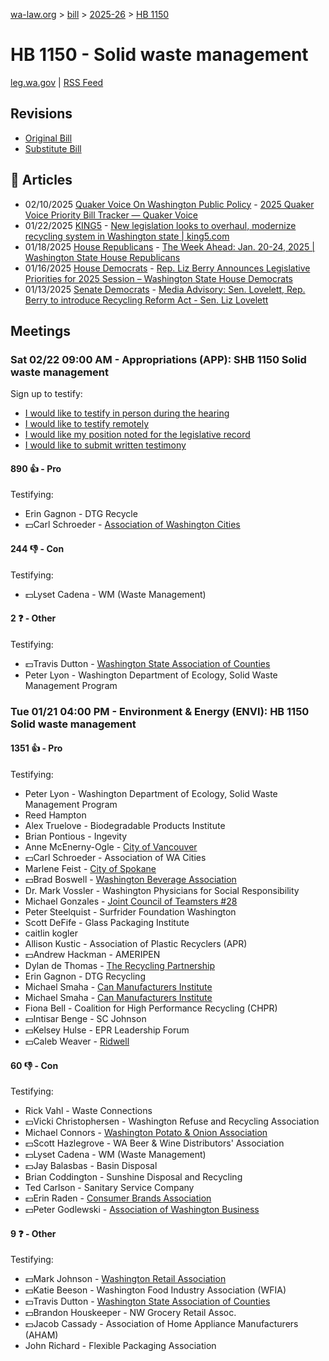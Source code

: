 [wa-law.org](/) > [bill](/bill/) > [2025-26](/bill/2025-26/) > [HB 1150](/bill/2025-26/hb/1150/)

# HB 1150 - Solid waste management
[leg.wa.gov](https://app.leg.wa.gov/billsummary?BillNumber=1150&Year=2025&Initiative=false) | [RSS Feed](./rss.xml)

## Revisions
* [Original Bill](1/)
* [Substitute Bill](S/)

## 📰 Articles
* 02/10/2025 [Quaker Voice On Washington Public Policy](/org/quaker_voice_on_washington_public_policy/) - [2025 Quaker Voice Priority Bill Tracker — Quaker Voice](https://www.quakervoicewa.org/2025-quaker-voice-priority-bills/#:~:text=HB%201150)
* 01/22/2025 [KING5](/org/king5/) - [New legislation looks to overhaul, modernize recycling system in Washington state | king5.com](https://www.king5.com/article/news/politics/state-politics/recycling-reform-act-modernize-recycling-system-wa/281-43af915b-aee8-4804-bdd1-388f1c3ec629#:~:text=House%20Bill%201150)
* 01/18/2025 [House Republicans](/org/house_republicans/) - [The Week Ahead: Jan. 20-24, 2025 | Washington State House Republicans](https://houserepublicans.wa.gov/week/the-week-ahead-jan-20-24-2025/#:~:text=HB%201150)
* 01/16/2025 [House Democrats](/org/house_democrats/) - [Rep. Liz Berry Announces Legislative Priorities for 2025 Session – Washington State House Democrats](https://housedemocrats.wa.gov/blog/2025/01/16/rep-liz-berry-announces-legislative-priorities-for-2025-session/#:~:text=HB%201150)
* 01/13/2025 [Senate Democrats](/org/senate_democrats/) - [Media Advisory: Sen. Lovelett, Rep. Berry to introduce Recycling Reform Act - Sen. Liz Lovelett](https://senatedemocrats.wa.gov/lovelett/2025/01/13/media-advisory-sen-lovelett-rep-berry-to-introduce-recycling-reform-act/#:~:text=HB1150)

## Meetings
### Sat 02/22 09:00 AM - Appropriations (APP): SHB 1150 Solid waste management
Sign up to testify:
* [I would like to testify in person during the hearing](https://app.leg.wa.gov/csi/Testifier/Add?chamber=House&mId=32886&aId=164617&caId=26020&tId=1)
* [I would like to testify remotely](https://app.leg.wa.gov/csi/Testifier/Add?chamber=House&mId=32886&aId=164617&caId=26020&tId=2)
* [I would like my position noted for the legislative record](https://app.leg.wa.gov/csi/Testifier/Add?chamber=House&mId=32886&aId=164617&caId=26020&tId=3)
* [I would like to submit written testimony](https://app.leg.wa.gov/csi/Testifier/Add?chamber=House&mId=32886&aId=164617&caId=26020&tId=4)

#### 890 👍 - Pro
Testifying:
* Erin Gagnon - DTG Recycle
* 💵Carl Schroeder - [Association of Washington Cities](/org/association_of_washington_cities/)

#### 244 👎 - Con
Testifying:
* 💵Lyset Cadena - WM (Waste Management)

#### 2 ❓ - Other
Testifying:
* 💵Travis Dutton - [Washington State Association of Counties](/org/washington_state_association_of_counties/)
* Peter Lyon - Washington Department of Ecology, Solid Waste Management Program

### Tue 01/21 04:00 PM - Environment & Energy (ENVI): HB 1150 Solid waste management
#### 1351 👍 - Pro
Testifying:
* Peter Lyon - Washington Department of Ecology, Solid Waste Management Program
* Reed Hampton
* Alex Truelove - Biodegradable Products Institute
* Brian Pontious - Ingevity
* Anne McEnerny-Ogle - [City of Vancouver](/org/city_of_vancouver/)
* 💵Carl Schroeder - Association of WA Cities
* Marlene Feist - [City of Spokane](/org/city_of_spokane/)
* 💵Brad Boswell - [Washington Beverage Association](/org/washington_beverage_association/)
* Dr. Mark Vossler - Washington Physicians for Social Responsibility
* Michael Gonzales - [Joint Council of Teamsters #28](/org/joint_council_of_teamsters_#28/)
* Peter Steelquist - Surfrider Foundation Washington
* Scott DeFife - Glass Packaging Institute
* caitlin kogler
* Allison Kustic - Association of Plastic Recyclers (APR)
* 💵Andrew Hackman - AMERIPEN
* Dylan de Thomas - [The Recycling Partnership](/org/the_recycling_partnership/)
* Erin Gagnon - DTG Recycling
* Michael Smaha - [Can Manufacturers Institute](/org/can_manufacturers_institute/)
* Michael Smaha - [Can Manufacturers Institute](/org/can_manufacturers_institute/)
* Fiona Bell - Coalition for High Performance Recycling (CHPR)
* 💵Intisar Benge - SC Johnson
* 💵Kelsey Hulse - EPR Leadership Forum
* 💵Caleb Weaver - [Ridwell](/org/ridwell/)

#### 60 👎 - Con
Testifying:
* Rick Vahl - Waste Connections
* 💵Vicki Christophersen - Washington Refuse and Recycling Association
* Michael Connors - [Washington Potato & Onion Association](/org/washington_potato_&_onion_association/)
* 💵Scott Hazlegrove - WA Beer & Wine Distributors' Association
* 💵Lyset Cadena - WM (Waste Management)
* 💵Jay Balasbas - Basin Disposal
* Brian Coddington - Sunshine Disposal and Recycling
* Ted Carlson - Sanitary Service Company
* 💵Erin Raden - [Consumer Brands Association](/org/consumer_brands_association/)
* 💵Peter Godlewski - [Association of Washington Business](/org/association_of_washington_business/)

#### 9 ❓ - Other
Testifying:
* 💵Mark Johnson - [Washington Retail Association](/org/washington_retail_association/)
* 💵Katie Beeson - Washington Food Industry Association (WFIA)
* 💵Travis Dutton - [Washington State Association of Counties](/org/washington_state_association_of_counties/)
* 💵Brandon Houskeeper - NW Grocery Retail Assoc.
* 💵Jacob Cassady - Association of Home Appliance Manufacturers (AHAM)
* John Richard - Flexible Packaging Association
